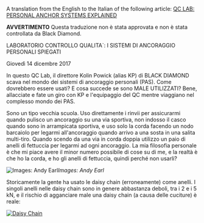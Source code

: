 A translation from the English to the Italian of the following article: [QC LAB: PERSONAL ANCHOR SYSTEMS EXPLAINED](
https://eu.blackdiamondequipment.com/en/experience-story?cid=qc-lab-personal-anchor-systems-explained)

**AVVERTIMENTO**
Questa traduzione non è stata approvata e non è stata controllata da Black Diamond.

LABORATORIO CONTROLLO QUALITA`: I SISTEMI DI ANCORAGGIO PERSONALI SPIEGATI

Giovedì 14 dicembre 2017

In questo QC Lab, il direttore Kolin Powick (alias KP) di BLACK DIAMOND scava nel mondo dei sistemi di ancoraggio personali (PAS). Come dovrebbero essere usati? E cosa succede se sono MALE UTILIZZATI? Bene, allacciate e fate un giro con KP e l'equipaggio del QC mentre viaggiano nel complesso mondo dei PAS.

Sono un tipo vecchia scuola. Uso direttamente i rinvii per assicurarmi quando pulisco un ancoraggio su una via sportiva, non indosso il casco quando sono in arrampicata sportiva, e uso solo la corda facendo un nodo barcaiolo per legarmi all'ancoraggio quando arrivo a una sosta in una salita multi-tiro. Quando scendo da una via in corda doppia utilizzo un paio di anelli di fettuccia per legarmi ad ogni ancoraggio. La mia filosofia personale è che mi piace avere il minor numero possibile di cose su di me, e la realtà è che ho la corda, e ho gli anelli di fettuccia, quindi perché non usarli?

![Images: Andy Earl](https://eu.blackdiamondequipment.com/on/demandware.static/-/Library-Sites-SharedLibrary/default/dwa8f02f04/images/Experience/QC_Lab/personal_anchor_system/PAS.1.jpg)*Images: Andy Earl*

Storicamente la gente ha usato le daisy chain (erroneamente) come anelli. I singoli anelli nelle daisy chain sono in genere abbastanza deboli, tra i 2 e i 5 kN, e il rischio di agganciare male una daisy chain (a causa delle cuciture) è reale:

[![Daisy Chain](https://img.youtube.com/vi/Q0J9dB0AKlU/0.jpg)](https://www.youtube.com/watch?v=Q0J9dB0AKlU "Daisy Chain")


